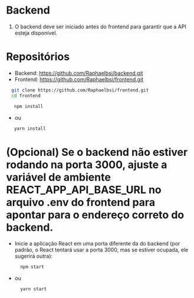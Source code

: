 # Backend

1. O backend deve ser iniciado antes do frontend para garantir que a API esteja disponível.

# Repositórios

- Backend: https://github.com/Raphaelbsi/backend.git
- Frontend: https://github.com/Raphaelbsi/frontend.git

```bash
  git clone https://github.com/Raphaelbsi/frontend.git
  cd frontend
```

```bash
   npm install
```

- ou

```bash
   yarn install
```

# (Opcional) Se o backend não estiver rodando na porta 3000, ajuste a variável de ambiente REACT_APP_API_BASE_URL no arquivo .env do frontend para apontar para o endereço correto do backend.

- Inicie a aplicação React em uma porta diferente da do backend (por padrão, o React tentará usar a porta 3000, mas se estiver ocupada, ele sugerirá outra):

  ```bash
    npm start
  ```

* ou

  ```bash
    yarn start
  ```
